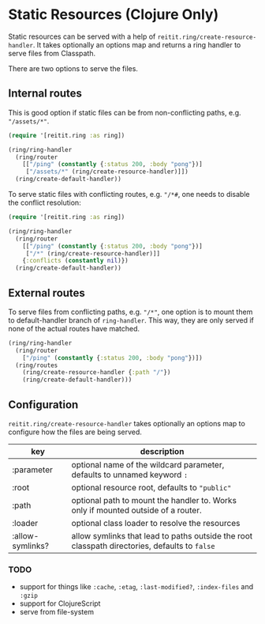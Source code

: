 # Static Resources (Clojure Only)

Static resources can be served with a help of `reitit.ring/create-resource-handler`. It takes optionally an options map and returns a ring handler to serve files from Classpath.

There are two options to serve the files.

## Internal routes

This is good option if static files can be from non-conflicting paths, e.g. `"/assets/*"`.

```clj
(require '[reitit.ring :as ring])

(ring/ring-handler
  (ring/router
    [["/ping" (constantly {:status 200, :body "pong"})]
     ["/assets/*" (ring/create-resource-handler)]])
  (ring/create-default-handler))
```

To serve static files with conflicting routes, e.g. `"/*#`, one needs to disable the conflict resolution:

```clj
(require '[reitit.ring :as ring])

(ring/ring-handler
  (ring/router
    [["/ping" (constantly {:status 200, :body "pong"})]
     ["/*" (ring/create-resource-handler)]]
    {:conflicts (constantly nil)})
  (ring/create-default-handler))
```

## External routes

To serve files from conflicting paths, e.g. `"/*"`, one option is to mount them to default-handler branch of `ring-handler`. This way, they are only served if none of the actual routes have matched.


```clj
(ring/ring-handler
  (ring/router
    ["/ping" (constantly {:status 200, :body "pong"})])
  (ring/routes
    (ring/create-resource-handler {:path "/"})
    (ring/create-default-handler)))
```

## Configuration

`reitit.ring/create-resource-handler` takes optionally an options map to configure how the files are being served.

| key              | description |
| -----------------|-------------|
| :parameter       | optional name of the wildcard parameter, defaults to unnamed keyword `:`
| :root            | optional resource root, defaults to `"public"`
| :path            | optional path to mount the handler to. Works only if mounted outside of a router.
| :loader          | optional class loader to resolve the resources
| :allow-symlinks? | allow symlinks that lead to paths outside the root classpath directories, defaults to `false`

### TODO

* support for things like `:cache`, `:etag`, `:last-modified?`, `:index-files` and `:gzip`
* support for ClojureScript
* serve from file-system
